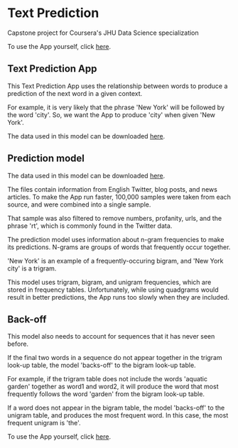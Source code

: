 # Text Prediction
Capstone project for Coursera's JHU Data Science specialization

To use the App yourself, click [here](https://mackenzieyoung.shinyapps.io/text-predict/).

## Text Prediction App
This Text Prediction App uses the relationship between words to produce a prediction of the next word in a given context.

For example, it is very likely that the phrase 'New York' will be followed by the word 'city'. So, we want the App to produce 'city' when given 'New York'.

The data used in this model can be downloaded [here](https://d396qusza40orc.cloudfront.net/dsscapstone/dataset/Coursera-SwiftKey.zip).

## Prediction model
The data used in this model can be downloaded [here](https://d396qusza40orc.cloudfront.net/dsscapstone/dataset/Coursera-SwiftKey.zip). 

The files contain information from English Twitter, blog posts, and news articles. To make the App run faster, 100,000 samples were taken from each source, and were combined into a single sample.

That sample was also filtered to remove numbers, profanity, urls, and the phrase 'rt', which is commonly found in the Twitter data.

The prediction model uses information about n-gram frequencies to make its predictions. N-grams are groups of words that frequently occur together.

'New York' is an example of a frequently-occuring bigram, and 'New York city' is a trigram.

This model uses trigram, bigram, and unigram frequencies, which are stored in frequency tables. Unfortunately, while using quadgrams would result in better predictions, the App runs too slowly when they are included.

## Back-off
This model also needs to account for sequences that it has never seen before.

If the final two words in a sequence do not appear together in the trigram look-up table, the model 'backs-off' to the bigram look-up table.

For example, if the trigram table does not include the words 'aquatic garden' together as word1 and word2, it will produce the word that most frequently follows the word 'garden' from the bigram look-up table.

If a word does not appear in the bigram table, the model 'backs-off' to the unigram table, and produces the most frequent word. In this case, the most frequent unigram is 'the'.

To use the App yourself, click [here](https://mackenzieyoung.shinyapps.io/text-predict/).

